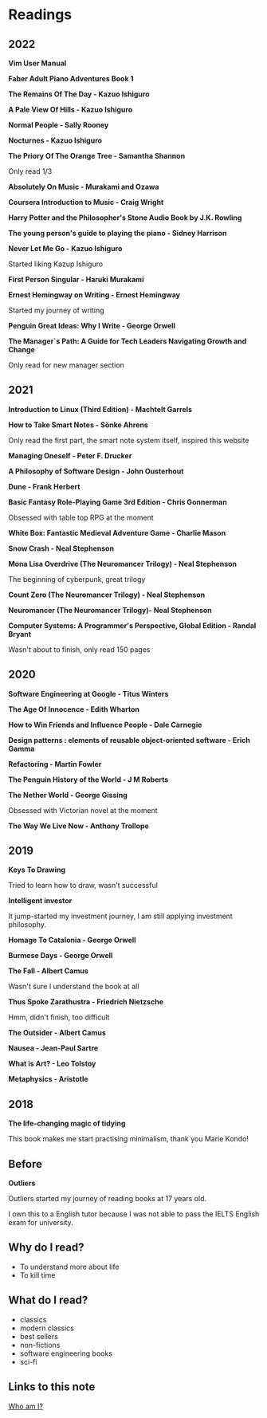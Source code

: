 # Readings

## 2022

**Vim User Manual**

**Faber Adult Piano Adventures Book 1**

**The Remains Of The Day - Kazuo Ishiguro**

**A Pale View Of Hills - Kazuo Ishiguro**

**Normal People - Sally Rooney**

**Nocturnes - Kazuo Ishiguro**

**The Priory Of The Orange Tree - Samantha Shannon**

Only read 1/3

**Absolutely On Music - Murakami and Ozawa**

**Coursera Introduction to Music - Craig Wright**

**Harry Potter and the Philosopher's Stone Audio Book by J.K. Rowling**

**The young person's guide to playing the piano - Sidney Harrison**

**Never Let Me Go - Kazuo Ishiguro**

Started liking Kazup Ishiguro

**First Person Singular - Haruki Murakami**

**Ernest Hemingway on Writing - Ernest Hemingway**

Started my journey of writing

**Penguin Great Ideas: Why I Write - George Orwell**

**The Manager\`s Path: A Guide for Tech Leaders Navigating Growth and Change**

Only read for new manager section

## 2021

**Introduction to Linux (Third Edition) - Machtelt Garrels**

**How to Take Smart Notes - Sönke Ahrens**

Only read the first part, the smart note system itself, inspired this website

**Managing Oneself - Peter F. Drucker**

**A Philosophy of Software Design - John Ousterhout**

**Dune - Frank Herbert**

**Basic Fantasy Role-Playing Game 3rd Edition - Chris Gonnerman**

Obsessed with table top RPG at the moment

**White Box: Fantastic Medieval Adventure Game - Charlie Mason**

**Snow Crash - Neal Stephenson**

**Mona Lisa Overdrive (The Neuromancer Trilogy) - Neal Stephenson**

The beginning of cyberpunk, great trilogy

**Count Zero (The Neuromancer Trilogy) - Neal Stephenson**

**Neuromancer (The Neuromancer Trilogy)- Neal Stephenson**

**Computer Systems: A Programmer's Perspective, Global Edition - Randal Bryant**

Wasn't about to finish, only read 150 pages

## 2020

**Software Engineering at Google - Titus Winters**

**The Age Of Innocence - Edith Wharton**

**How to Win Friends and Influence People - Dale Carnegie**

**Design patterns : elements of reusable object-oriented software - Erich Gamma**

**Refactoring - Martin Fowler**

**The Penguin History of the World - J M Roberts**

**The Nether World - George Gissing**

Obsessed with Victorian novel at the moment

**The Way We Live Now - Anthony Trollope**

## 2019

**Keys To Drawing**

Tried to learn how to draw, wasn't successful

**Intelligent investor**

It jump-started my investment journey, I am still applying investment philosophy.

**Homage To Catalonia - George Orwell**

**Burmese Days - George Orwell**

**The Fall - Albert Camus**

Wasn't sure I understand the book at all

**Thus Spoke Zarathustra - Friedrich Nietzsche**

Hmm, didn't finish, too difficult

**The Outsider - Albert Camus**

**Nausea - Jean-Paul Sartre**

**What is Art? - Leo Tolstoy**

**Metaphysics - Aristotle**

## 2018

**The life-changing magic of tidying**

This book makes me start practising minimalism, thank you Marie Kondo!

## Before

**Outliers**

Outliers started my journey of reading books at 17 years old.

I own this to a English tutor because I was not able to pass the IELTS English exam for university.

## Why do I read?

- To understand more about life
- To kill time

## What do I read?

- classics
- modern classics
- best sellers
- non-fictions
- software engineering books
- sci-fi

## Links to this note

[Who am I?](index.md)
